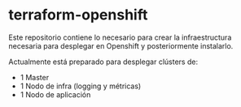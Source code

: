 # terraform-openshift

Este repositorio contiene lo necesario para crear la infraestructura necesaria para desplegar en Openshift y posteriormente instalarlo.

Actualmente está preparado para desplegar clústers de:

- 1 Master
- 1 Nodo de infra (logging y métricas)
- 1 Nodo de aplicación
